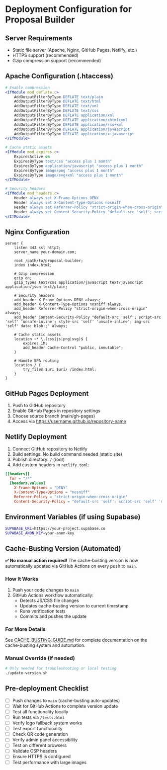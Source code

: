 # Deployment Configuration for Proposal Builder

## Server Requirements
- Static file server (Apache, Nginx, GitHub Pages, Netlify, etc.)
- HTTPS support (recommended)
- Gzip compression support (recommended)

## Apache Configuration (.htaccess)
```apache
# Enable compression
<IfModule mod_deflate.c>
    AddOutputFilterByType DEFLATE text/plain
    AddOutputFilterByType DEFLATE text/html
    AddOutputFilterByType DEFLATE text/xml
    AddOutputFilterByType DEFLATE text/css
    AddOutputFilterByType DEFLATE application/xml
    AddOutputFilterByType DEFLATE application/xhtml+xml
    AddOutputFilterByType DEFLATE application/rss+xml
    AddOutputFilterByType DEFLATE application/javascript
    AddOutputFilterByType DEFLATE application/x-javascript
</IfModule>

# Cache static assets
<IfModule mod_expires.c>
    ExpiresActive on
    ExpiresByType text/css "access plus 1 month"
    ExpiresByType application/javascript "access plus 1 month"
    ExpiresByType image/png "access plus 1 month"
    ExpiresByType image/svg+xml "access plus 1 month"
</IfModule>

# Security headers
<IfModule mod_headers.c>
    Header always set X-Frame-Options DENY
    Header always set X-Content-Type-Options nosniff
    Header always set Referrer-Policy "strict-origin-when-cross-origin"
    Header always set Content-Security-Policy "default-src 'self'; script-src 'self' 'unsafe-inline'; style-src 'self' 'unsafe-inline'; img-src 'self' data: blob:;"
</IfModule>
```

## Nginx Configuration
```nginx
server {
    listen 443 ssl http2;
    server_name your-domain.com;

    root /path/to/proposal-builder;
    index index.html;

    # Gzip compression
    gzip on;
    gzip_types text/css application/javascript text/javascript application/json text/plain;

    # Security headers
    add_header X-Frame-Options DENY always;
    add_header X-Content-Type-Options nosniff always;
    add_header Referrer-Policy "strict-origin-when-cross-origin" always;
    add_header Content-Security-Policy "default-src 'self'; script-src 'self' 'unsafe-inline'; style-src 'self' 'unsafe-inline'; img-src 'self' data: blob:;" always;

    # Cache static assets
    location ~* \.(css|js|png|svg)$ {
        expires 1M;
        add_header Cache-Control "public, immutable";
    }

    # Handle SPA routing
    location / {
        try_files $uri $uri/ /index.html;
    }
}
```

## GitHub Pages Deployment
1. Push to GitHub repository
2. Enable GitHub Pages in repository settings
3. Choose source branch (main/gh-pages)
4. Access via https://username.github.io/repository-name

## Netlify Deployment
1. Connect GitHub repository to Netlify
2. Build settings: No build command needed (static site)
3. Publish directory: `/` (root)
4. Add custom headers in `netlify.toml`:

```toml
[[headers]]
  for = "/*"
  [headers.values]
    X-Frame-Options = "DENY"
    X-Content-Type-Options = "nosniff"
    Referrer-Policy = "strict-origin-when-cross-origin"
    Content-Security-Policy = "default-src 'self'; script-src 'self' 'unsafe-inline'; style-src 'self' 'unsafe-inline'; img-src 'self' data: blob:;"
```

## Environment Variables (if using Supabase)
```bash
SUPABASE_URL=https://your-project.supabase.co
SUPABASE_ANON_KEY=your-anon-key
```

## Cache-Busting Version (Automated)

**✅ No manual action required!** The cache-busting version is now automatically updated via GitHub Actions on every push to `main`.

### How It Works
1. Push your code changes to `main`
2. GitHub Actions workflow automatically:
   - Detects JS/CSS file changes
   - Updates cache-busting version to current timestamp
   - Runs verification tests
   - Commits and pushes the update

### For More Details
See [CACHE_BUSTING_GUIDE.md](./CACHE_BUSTING_GUIDE.md) for complete documentation on the cache-busting system and automation.

### Manual Override (if needed)
```bash
# Only needed for troubleshooting or local testing
./update-version.sh
```

## Pre-deployment Checklist
- [ ] Push changes to `main` (cache-busting auto-updates)
- [ ] Wait for GitHub Actions to complete version update
- [ ] Test all functionality locally
- [ ] Run tests via `/tests.html`
- [ ] Verify logo fallback system works
- [ ] Test export functionality
- [ ] Check QR code generation
- [ ] Verify admin panel accessibility
- [ ] Test on different browsers
- [ ] Validate CSP headers
- [ ] Ensure HTTPS is configured
- [ ] Test performance with large images